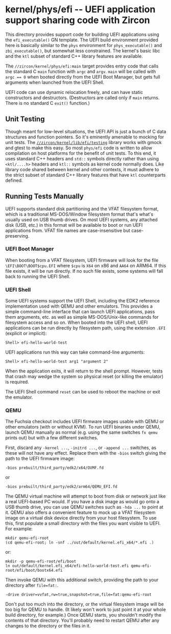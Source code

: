 # kernel/phys/efi -- UEFI application support sharing code with Zircon

This directory provides support code for building UEFI applications using the
`efi_executable()` GN template.  The UEFI build environment provided here is
basically similar to the `phys` environment for `phys_executable()` and
`zbi_executable()`, but somewhat less constrained.  The kernel's basic libc
and the `ktl` subset of standard C++ library features are available.

The `//zircon/kernel/phys/efi:main` target provides entry code that calls the
standard C `main` function with `argc` and `argv`.  `main` will be called with
`argc == 0` when booted directly from the UEFI Boot Manager, but gets full
arguments when launched from the UEFI Shell.

UEFI code can use dynamic relocation freely, and can have static constructors
and destructors.  (Destructors are called only if `main` returns.  There is no
standard C `exit()` function.)

## Unit Testing

Though meant for low-level situations, the UEFI API is just a bunch of C data
structures and function pointers.  So it's eminently amenable to mocking for
unit tests.  The [`//zircon/kernel/lib/efi/testing`](../../lib/efi/testing)
library works with gmock and gtest to make this easy.  So most `phys/efi` code
is written to allow compilation on host platforms for the benefit of unit
tests.  To this end, it uses standard C++ headers and `std::` symbols directly
rather than using `<ktl/....h>` headers and `ktl::` symbols as kernel code
normally does.  Like library code shared between kernel and other contexts, it
must adhere to the strict subset of standard C++ library features that have
`ktl` counterparts defined.

## Running Tests Manually

UEFI supports standard disk partitioning and the VFAT filesystem format, which
is a traditional MS-DOS/Window filesystem format that's what's usually used on
USB thumb drives.  On most UEFI systems, any attached disk (USB, etc.) in this
format will be available to boot or run UEFI applications from.  VFAT file
names are case-insensitive but case-preserving.

### UEFI Boot Manager

When booting from a VFAT filesystem, UEFI firmware will look for the file
`\EFI\BOOT\BOOT$cpu.EFI` where `$cpu` is `X64` on x86 and `AA64` on ARM64.  If
this file exists, it will be run directly.  If no such file exists, some
systems will fall back to running the UEFI Shell.

### UEFI Shell

Some UEFI systems support the UEFI Shell, including the EDK2 reference
implementation used with QEMU and other emulators.  This provides a simple
command-line interface that can launch UEFI applications, pass them arguments,
etc. as well as simple MS-DOS/Unix-like commands for filesystem access and so
on.  When booted into the UEFI shell, UEFI applications can be run directly by
filesystem path, using the extension `.EFI` (explicit or implicit):

```
Shell> efi-hello-world-test
```

UEFI applications run this way can take command-line arguments:

```
Shell> efi-hello-world-test arg1 "argument 2"
```

When the application exits, it will return to the shell prompt.  However,
tests that crash may wedge the system so physical reset (or killing the
emulator) is required.

The UEFI Shell command `reset` can be used to reboot the machine or exit the
emulator.

### QEMU

The Fuchsia checkout includes UEFI firmware images usable with QEMU or other
emulators (with or without KVM).  To run UEFI binaries under QEMU, launch QEMU
manually as normal (e.g. using the same switches `fx qemu` prints out) but
with a few different switches.

First, discard any `-kernel ...`, `-initrd ...`, or `-append ...` switches, as
these will not have any effect.  Replace them with the `-bios` switch giving
the path to the UEFI firmware image:

```
-bios prebuilt/third_party/edk2/x64/OVMF.fd
```

or

```
-bios prebuilt/third_party/edk2/arm64/QEMU_EFI.fd
```

The QEMU virtual machine will attempt to boot from disk or network just like a
real UEFI-based PC would.  If you have a disk image as would go onto a USB
thumb drive, you can use QEMU switches such as `-hda ...` to point at it.
QEMU also offers a convenient feature to mock up a VFAT filesystem image on a
virtual disk device directly from your host filesystem.  To use this, first
populate a small directory with the files you want visible to UEFI.  For
example:

```
mkdir qemu-efi-root
(cd qemu-efi-root; ln -snf ../out/default/kernel.efi_x64/*.efi .)
```

or:

```
mkdir -p qemu-efi-root/efi/boot
ln out/default/kernel.efi_x64/efi-hello-world-test.efi qemu-efi-root/efi/boot/bootx64.efi
```

Then invoke QEMU with this additional switch, providing the path to your
directory after `file=fat:`.

```
-drive driver=vvfat,rw=true,snapshot=true,file=fat:qemu-efi-root
```

Don't put too much into the directory, or the virtual filesystem image will be
too big for QEMU to handle.  (It likely won't work to just point it at your
whole build directory, for example.)  Once QEMU starts, you shouldn't modify
the contents of that directory.  You'll probably need to restart QEMU after
any changes to the directory or the files in it.
